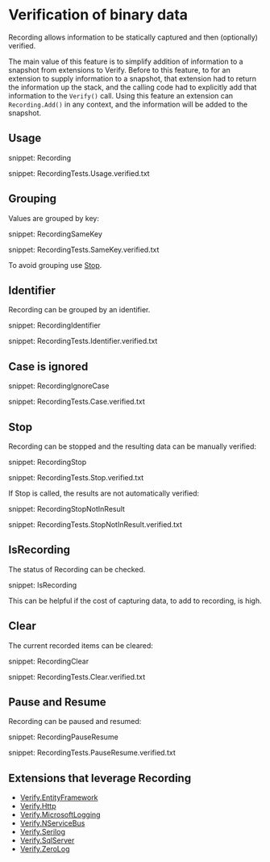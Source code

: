# Verification of binary data

Recording allows information to be statically captured and then (optionally) verified.

The main value of this feature is to simplify addition of information to a snapshot from extensions to Verify. Before to this feature, to for an extension to supply information to a snapshot, that extension had to return the information up the stack, and the calling code had to explicitly add that information to the `Verify()` call. Using this feature an extension can `Recording.Add()` in any context, and the information will be added to the snapshot.


## Usage

snippet: Recording

snippet: RecordingTests.Usage.verified.txt


## Grouping

Values are grouped by key:

snippet: RecordingSameKey

snippet: RecordingTests.SameKey.verified.txt

To avoid grouping use [Stop](#stop).


## Identifier

Recording can be grouped by an identifier.

snippet: RecordingIdentifier

snippet: RecordingTests.Identifier.verified.txt


## Case is ignored

snippet: RecordingIgnoreCase

snippet: RecordingTests.Case.verified.txt


## Stop

Recording can be stopped and the resulting data can be manually verified:

snippet: RecordingStop

snippet: RecordingTests.Stop.verified.txt

If Stop is called, the results are not automatically verified:

snippet: RecordingStopNotInResult

snippet: RecordingTests.StopNotInResult.verified.txt


## IsRecording

The status of Recording can be checked.

snippet: IsRecording

This can be helpful if the cost of capturing data, to add to recording, is high.


## Clear

The current recorded items can be cleared:

snippet: RecordingClear

snippet: RecordingTests.Clear.verified.txt


## Pause and Resume

Recording can be paused and resumed:

snippet: RecordingPauseResume

snippet: RecordingTests.PauseResume.verified.txt


## Extensions that leverage Recording

 * [Verify.EntityFramework](https://github.com/VerifyTests/Verify.EntityFramework#recording)
 * [Verify.Http](https://github.com/VerifyTests/Verify.Http)
 * [Verify.MicrosoftLogging](https://github.com/VerifyTests/Verify.MicrosoftLogging)
 * [Verify.NServiceBus](https://github.com/VerifyTests/Verify.NServiceBus#recording)
 * [Verify.Serilog](https://github.com/VerifyTests/Verify.Serilog)
 * [Verify.SqlServer](https://github.com/VerifyTests/Verify.SqlServer#recording)
 * [Verify.ZeroLog](https://github.com/VerifyTests/Verify.ZeroLog)